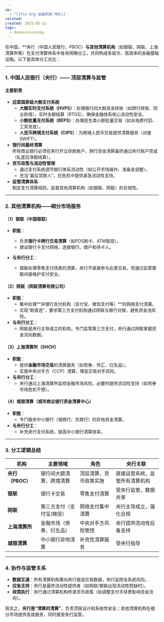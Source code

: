 ```yaml
---
up:
  - "[[Fin Org 金融机构 MOC]]"
related: 
created: 2025-05-12
tags:
  - domain/economy
---
```


在中国，**央行（中国人民银行，PBOC）**与其他清算机构**（如银联、网联、上海清算所等）在支付清算体系中各有明确分工，共同构成多层次、高效率的金融基础设施。以下是具体分工对比：

---

### **1. 中国人民银行（央行）—— 顶层清算与监管**

#### **主要职责**

- **运营国家级大额支付系统**
    - **大额实时支付系统（HVPS）**：处理银行间大额资金转账（如跨行转账、同业拆借），实时全额结算（RTGS），确保金融体系核心流动性安全。
    - **小额批量支付系统（BEPS）**：处理民生类小额批量交易（如水电费代扣、工资发放）。
    - **人民币跨境支付系统（CIPS）**：为跨境人民币交易提供清算服务（对接SWIFT）。
- **银行间最终清算**  
    所有商业银行必须在央行开立存款账户，跨行资金清算最终通过央行账户完成（轧差后净额结算）。
- **货币政策与流动性管理**
    - 通过支付系统调节银行体系流动性（如公开市场操作、准备金调整）。
    - 充当“最后贷款人”，在危机中提供紧急流动性支持。
- **监管清算体系**  
    制定支付清算规则，监督其他清算机构（如银联、网联）的合规性。

---

### **2. 其他清算机构——细分市场服务**

#### **（1）银联（中国银联）**

- **职能**：
    - 负责**银行卡跨行交易清算**（如POS刷卡、ATM取现）。
    - 建设银行卡支付网络，连接银行、商户和持卡人。
        
- **与央行分工**：
    - 银联处理零售支付场景的清算，央行不直接参与此类交易，但通过监管银联间接维护支付安全。

#### **（2）网联（网联清算有限公司）**

- **职能**：
    - 集中处理**非银行支付机构（支付宝、微信支付等）**的网络支付清算。
    - 实现“断直连”，要求第三方支付机构通过网联与银行对接，避免资金池风险。
- **与央行分工**：
    - 网联是央行主导成立的机构，专门监管第三方支付，央行通过网联掌握资金流向数据。

#### **（3）上海清算所（SHCH）**

- **职能**：
    - 提供**金融市场交易**的清算服务（如债券、外汇、衍生品）。
    - 实施中央对手方（CCP）清算，降低交易对手风险。
- **与央行分工**：
    - 央行通过上海清算所监控金融市场风险，必要时提供流动性支持（如债券市场危机干预）。

#### **（4）城银清算（城市商业银行资金清算中心）**

- **职能**：
    - 专门服务中小银行（城商行、农商行）的异地资金清算。
- **与央行分工**：
    - 补充央行支付系统，提高中小银行清算效率。

---

### **3. 分工逻辑总结**

|**机构**|**主要领域**|**角色**|**央行关联**|
|---|---|---|---|
|**央行（PBOC）**|银行间大额清算、跨境清算|顶层清算、货币政策实施|直接运营系统，监管所有清算机构|
|**银联**|银行卡交易|零售支付清算|受央行监管，数据共享|
|**网联**|第三方支付（支付宝/微信）|网络支付集中清算|央行主导成立，强化合规|
|**上海清算所**|金融市场（债券、衍生品）|中央对手方风险管控|央行提供流动性后备支持|
|**城银清算**|中小银行异地清算|补充性清算服务|受央行指导|

---

### **4. 协作与监管关系**

- **数据互通**：所有清算机构需向央行报送交易数据，央行监控全系统风险。
- **应急支持**：央行是最终流动性提供者（如网联/银联出现流动性短缺时）。
- **政策执行**：央行通过清算机构传递货币政策（如调整支付手续费影响资金流向）。

简言之，**央行是“清算的清算”**，负责顶层设计和系统性安全；其他清算机构在细分市场提供高效服务，同时接受央行监管。